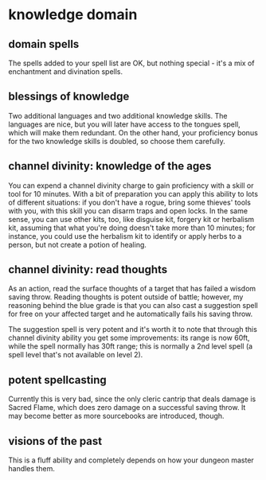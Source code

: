# knowledge domain

## domain spells

The spells added to your spell list are OK, but nothing special - it's a mix of enchantment and divination spells.

## blessings of knowledge

Two additional languages and two additional knowledge skills. The languages are nice, but you will later have access to the tongues spell, which will make them redundant. On the other hand, your proficiency bonus for the two knowledge skills is doubled, so choose them carefully.

## <blue>channel divinity: knowledge of the ages</blue>

You can expend a channel divinity charge to gain proficiency with a skill or tool for 10 minutes. With a bit of preparation you can apply this ability to lots of different situations: if you don't have a rogue, bring some thieves' tools with you, with this skill you can disarm traps and open locks. In the same sense, you can use other kits, too, like disguise kit, forgery kit or herbalism kit, assuming that what you're doing doesn't take more than 10 minutes; for instance, you could use the herbalism kit to identify or apply herbs to a person, but not create a potion of healing.

## <blue>channel divinity: read thoughts</blue>

As an action, read the surface thoughts of a target that has failed a wisdom saving throw. Reading thoughts is potent outside of battle; however, my reasoning behind the blue grade is that you can also cast a suggestion spell for free on your affected target and he automatically fails his saving throw.

The suggestion spell is very potent and it's worth it to note that through this channel divinity ability you get some improvements: its range is now 60ft, while the spell normally has 30ft range; this is normally a 2nd level spell (a spell level that's not available on level 2).

## <red>potent spellcasting</red>

Currently this is very bad, since the only cleric cantrip that deals damage is Sacred Flame, which does zero damage on a successful saving throw. It may become better as more sourcebooks are introduced, though.

## visions of the past

This is a fluff ability and completely depends on how your dungeon master handles them.
